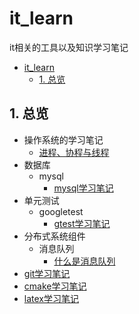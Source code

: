 # it_learn

it相关的工具以及知识学习笔记

<!-- TOC -->

- [it_learn](#it_learn)
  - [1. 总览](#1-总览)

<!-- /TOC -->
## 1. 总览

- 操作系统的学习笔记
  - [进程、协程与线程](./doc/note/operating%20system/%E8%BF%9B%E7%A8%8B%E3%80%81%E7%BA%BF%E7%A8%8B%E4%B8%8E%E5%8D%8F%E7%A8%8B.md)
- 数据库
  - mysql
    - [mysql学习笔记](doc/note/database/mysql/mysql学习笔记.md)
- 单元测试
  - googletest
    - [gtest学习笔记](doc/note/test/unittest/googletest/gtest学习笔记.md)
- 分布式系统组件
  - 消息队列
    - [什么是消息队列](doc/note/third_party/mq/什么是消息队列.md)
- [git学习笔记](./doc/note/git学习笔记.md)
- [cmake学习笔记](./doc/note/cmake学习笔记.md)
- [latex学习笔记](./doc/note/latex%E5%85%AC%E5%BC%8F%E8%AF%AD%E6%B3%95.md)
